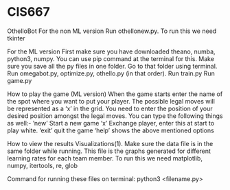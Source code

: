# CIS667
OthelloBot
For the non ML version
Run othellonew.py. To run this we need tkinter

For the ML version
First make sure you have downloaded theano, numba, python3, numpy. You can use pip command at the terminal for this.
Make sure you save all the py files in one folder.
Go to that folder using terminal.
Run omegabot.py, optimize.py, othello.py (in that order).
Run train.py
Run game.py

How to play the game (ML version)
When the game starts enter the name of the spot where you want to put your player. The possible legal moves will be represented as a ‘x’ in the grid. You need to enter the position of your desired position amongst the legal moves. You can type the following things as well:-
’new’		Start a new game
‘x’		Exchange player, enter this at start to play white.
‘exit’	quit the game
‘help’	shows the above mentioned options

How to view the results
Visualizations(1). Make sure the data file is in the same folder while running. This file is the graphs generated for different learning rates for each team member. To run this we need matplotlib, numpy, itertools, re, glob

Command for running these files on terminal: python3 <filename.py>
